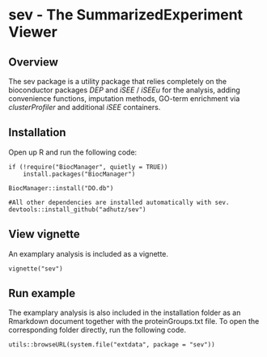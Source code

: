 
# **sev - The SummarizedExperiment Viewer**

## Overview
The sev package is a utility package that relies completely on the bioconductor packages *DEP* and *iSEE* / *iSEEu* for the analysis, adding convenience functions, imputation methods, GO-term enrichment via *clusterProfiler* and additional *iSEE* containers.

## Installation
Open up R and run the following code:

```{r eval = FALSE, echo=T}
if (!require("BiocManager", quietly = TRUE))
    install.packages("BiocManager")
    
BiocManager::install("DO.db")

#All other dependencies are installed automatically with sev. 
devtools::install_github("adhutz/sev")
```

## View vignette
An examplary analysis is included as a vignette. 
```{r eval = FALSE, echo=T}
vignette("sev")
```

## Run example
The examplary analysis is also included in the installation folder as an Rmarkdown document together with the proteinGroups.txt file. To open the corresponding folder directly, run the following code.
```{r eval = FALSE, echo=T}
utils::browseURL(system.file("extdata", package = "sev"))
```

